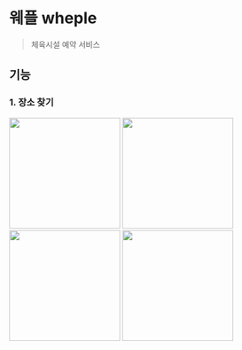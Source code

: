 웨플 wheple
===========
> 체육시설 예약 서비스


기능
-------
### 1. 장소 찾기
<p>
  <img width="200" rightmargin="10" src="https://user-images.githubusercontent.com/51042849/77296666-6bedf680-6d2b-11ea-8e55-a2998288858f.jpg">
  <img width="200" rightmargin="10" src="https://user-images.githubusercontent.com/51042849/77296666-6bedf680-6d2b-11ea-8e55-a2998288858f.jpg">
  <img width="200" rightmargin="10" src="https://user-images.githubusercontent.com/51042849/77296666-6bedf680-6d2b-11ea-8e55-a2998288858f.jpg">
  <img width="200" rightmargin="10" src="https://user-images.githubusercontent.com/51042849/77296666-6bedf680-6d2b-11ea-8e55-a2998288858f.jpg">
</p>
